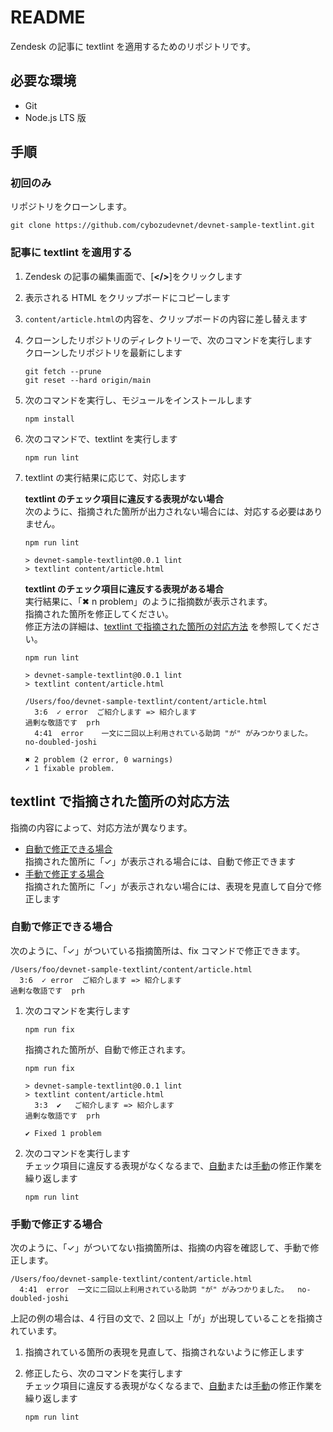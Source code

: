 # README

Zendesk の記事に textlint を適用するためのリポジトリです。

## 必要な環境

- Git
- Node.js LTS 版

## 手順

### 初回のみ

リポジトリをクローンします。

```shell
git clone https://github.com/cybozudevnet/devnet-sample-textlint.git
```

### 記事に textlint を適用する

1. Zendesk の記事の編集画面で、[**</>**]をクリックします

1. 表示される HTML をクリップボードにコピーします

1. `content/article.html`の内容を、クリップボードの内容に差し替えます

1. クローンしたリポジトリのディレクトリーで、次のコマンドを実行します  
  クローンしたリポジトリを最新にします  

    ```shell
    git fetch --prune
    git reset --hard origin/main
    ```

1. 次のコマンドを実行し、モジュールをインストールします

    ```shell
    npm install
    ```

1. 次のコマンドで、textlint を実行します

    ```shell
    npm run lint
    ```

1. textlint の実行結果に応じて、対応します

    **textlint のチェック項目に違反する表現がない場合**  
    次のように、指摘された箇所が出力されない場合には、対応する必要はありません。

    ```shell
    npm run lint

    > devnet-sample-textlint@0.0.1 lint
    > textlint content/article.html
    ```

    **textlint のチェック項目に違反する表現がある場合**  
    実行結果に、「✖ n problem」のように指摘数が表示されます。  
    指摘された箇所を修正してください。  
    修正方法の詳細は、[textlint で指摘された箇所の対応方法](#textlint-で指摘された箇所の対応方法) を参照してください。

    ```shell
    npm run lint

    > devnet-sample-textlint@0.0.1 lint
    > textlint content/article.html

    /Users/foo/devnet-sample-textlint/content/article.html
      3:6  ✓ error  ご紹介します => 紹介します
    過剰な敬語です  prh
      4:41  error    一文に二回以上利用されている助詞 "が" がみつかりました。  no-doubled-joshi

    ✖ 2 problem (2 error, 0 warnings)
    ✓ 1 fixable problem.
    ```

## textlint で指摘された箇所の対応方法

指摘の内容によって、対応方法が異なります。

- [自動で修正できる場合](#自動で修正できる場合)  
  指摘された箇所に「✓」が表示される場合には、自動で修正できます
- [手動で修正する場合](#手動で修正する場合)  
  指摘された箇所に「✓」が表示されない場合には、表現を見直して自分で修正します

### 自動で修正できる場合

次のように、「✓」がついている指摘箇所は、fix コマンドで修正できます。

```shell
/Users/foo/devnet-sample-textlint/content/article.html
  3:6  ✓ error  ご紹介します => 紹介します
過剰な敬語です  prh
```

1. 次のコマンドを実行します

    ```shell
    npm run fix
    ```

    指摘された箇所が、自動で修正されます。  

    ```shell
    npm run fix

    > devnet-sample-textlint@0.0.1 lint
    > textlint content/article.html
      3:3  ✔   ご紹介します => 紹介します
    過剰な敬語です  prh

    ✔ Fixed 1 problem
    ```

1. 次のコマンドを実行します  
   チェック項目に違反する表現がなくなるまで、[自動](#fix-auto)または[手動](#fix-manually)の修正作業を繰り返します

    ```shell
    npm run lint
    ```

### 手動で修正する場合

次のように、「✓」がついてない指摘箇所は、指摘の内容を確認して、手動で修正します。

```shell
/Users/foo/devnet-sample-textlint/content/article.html
  4:41  error  一文に二回以上利用されている助詞 "が" がみつかりました。  no-doubled-joshi
```

上記の例の場合は、4 行目の文で、2 回以上「が」が出現していることを指摘されています。  

1. 指摘されている箇所の表現を見直して、指摘されないように修正します

1. 修正したら、次のコマンドを実行します  
   チェック項目に違反する表現がなくなるまで、[自動](#fix-auto)または[手動](#fix-manually)の修正作業を繰り返します

    ```shell
    npm run lint
    ```

